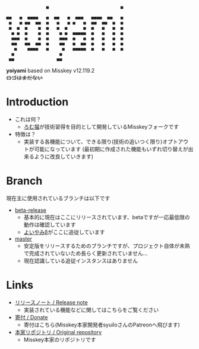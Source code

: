 ```           
               ■                           ■ 
                                             
■■   ■  ■■■■   ■  ■■   ■  ■■■   ■■■■  ■■   ■ 
 ■   ■ ■■  ■■  ■   ■   ■ ■   ■  ■■  ■■  ■  ■ 
 ■  ■  ■    ■  ■   ■  ■      ■  ■   ■   ■  ■ 
  ■ ■  ■    ■  ■    ■ ■  ■■■■■  ■   ■   ■  ■ 
  ■■■  ■    ■  ■    ■■■  ■   ■  ■   ■   ■  ■ 
  ■■   ■■  ■■  ■    ■■   ■  ■■  ■   ■   ■  ■ 
   ■    ■■■■   ■     ■   ■■■■■  ■   ■   ■  ■ 
  ■                 ■                        
 ■■                ■■                                                 
```
**yoiyami** based on Misskey v12.119.2  
~~ロゴはまだない~~
# Introduction
- これは何？
	- [ろむ猫](https://github.com/r-ca)が技術習得を目的として開発しているMisskeyフォークです
- 特徴は？
	- 実装する各機能について、できる限り(技術の追いつく限り)オプトアウトが可能になっています (最初期に作成された機能もいずれ切り替えが出来るように改良していきます)

# Branch
現在主に使用されているブランチは以下です
- [beta-release](https://github.com/rca-fedi/yoiyami/tree/beta-release)
	- 基本的に現在はここにリリースされています、betaですが一応最低限の動作は確認しています
	- [よいやみβ](https://beta.romneko.net)がここに追従しています
- [master](https://github.com/rca-fedi/yoiyami/tree/master)
	- 安定版をリリースするためのブランチですが、プロジェクト自体が未熟で完成されていないため長らく更新されていません...
	- 現在認識している追従インスタンスはありません

# Links
- [リリースノート / Release note](yoiyami-beta-releasenote.md)
	- 実装されている機能などに関してはこちらをご覧ください
- [寄付 / Donate](https://www.patreon.com/syuilo)
	- 寄付はこちら(Misskey本家開発者syuiloさんのPatreonへ飛びます)
- [本家リポジトリ / Original repository](https://github.com/misskey-dev/misskey)
	- Misskey本家のリポジトリです


